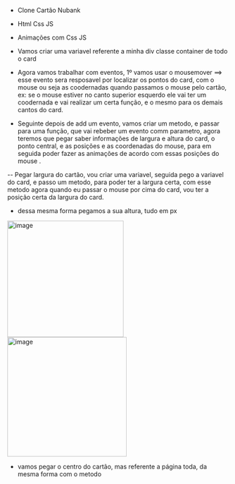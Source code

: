 - Clone Cartão Nubank

 - Html Css JS

 - Animações com Css JS

- Vamos criar uma variavel referente a minha div classe container de todo o card

- Agora vamos trabalhar com eventos, 1º vamos usar o mousemover ==> esse evento sera resposavel por localizar os pontos do card, com o mouse ou seja as coodernadas quando passamos o mouse pelo cartão, ex: se o mouse estiver no canto superior esquerdo ele vai ter um coodernada e vai realizar um certa função, e o mesmo para os demais cantos do card.
 - Seguinte depois de add um evento, vamos criar um metodo, e passar para uma função, que vai rebeber um evento comm parametro, agora teremos que pegar saber informações de largura e altura do card, o ponto central, e as posições e as coordenadas do mouse, para em seguida poder fazer as animações de acordo com essas posições do mouse .

-- Pegar largura do cartão, vou criar uma variavel, seguida pego a variavel do card, e passo um metodo, para poder ter a largura certa, com esse metodo agora quando eu passar o mouse por cima do card, vou ter a posição certa da largura do card.

- dessa mesma forma pegamos a sua altura, tudo em px 
<img width="264" alt="image" src="https://github.com/luizneto375/Cart-o-Nubank/assets/114784434/3e70a7ce-6796-4de6-91d2-9a78523e9776">

<img width="271" alt="image" src="https://github.com/luizneto375/Cart-o-Nubank/assets/114784434/2561428f-5d44-43c3-b47c-dd0236c0038b">



- vamos pegar o centro do cartão, mas referente a página toda, da mesma forma com o metodo

